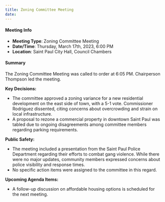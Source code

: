 ```yaml
---
title: Zoning Committee Meeting
date: 
---
```

#### Meeting Info

* **Meeting Type**: Zoning Committee Meeting
* **Date/Time**: Thursday, March 17th, 2023, 6:00 PM
* **Location**: Saint Paul City Hall, Council Chambers

#### Summary

The Zoning Committee Meeting was called to order at 6:05 PM. Chairperson Thompson led the meeting.

**Key Decisions:**

* The committee approved a zoning variance for a new residential development on the east side of town, with a 5-1 vote. Commissioner Rodriguez dissented, citing concerns about overcrowding and strain on local infrastructure.
* A proposal to rezone a commercial property in downtown Saint Paul was tabled due to ongoing disagreements among committee members regarding parking requirements.

**Public Safety:**

* The meeting included a presentation from the Saint Paul Police Department regarding their efforts to combat gang violence. While there were no major updates, community members expressed concerns about police visibility and response times.
* No specific action items were assigned to the committee in this regard.

**Upcoming Agenda Items:**

* A follow-up discussion on affordable housing options is scheduled for the next meeting.

